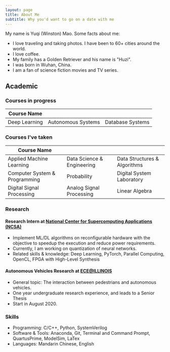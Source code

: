 ```yaml
---
layout: page
title: About Me
subtitle: Why you'd want to go on a date with me
---
```


My name is Yuqi (Winston) Mao. Some facts about me:
- I love traveling and taking photos. I have been to 60+ cities around the world.
- I love coffee.
- My family has a Golden Retriever and his name is "Huzi".
- I was born in Wuhan, China.
- I am a fan of science fiction movies and TV series.

## Academic

### Courses in progress

| Course Name   |  |  |
| ------------------ | ------------------ | ------------------ |
| Deep Learning      | Autonomous Systems | Database Systems   |

### Courses I've taken

| Course Name   |  |  |
| ---------------------------- | -------------------------- | ---------------------------- |
|Applied Machine Learning      | Data Science & Engineering | Data Structures & Algorithms |
|Computer System & Programming | Probability                | Digital System Laboratory    |
|Digital Signal Processing     | Analog Signal Processing   | Linear Algebra               |

### Research
#### Research Intern at [National Center for Supercomputing Applications (NCSA)](ncsa.illinois.edu)
- Implement ML/DL algorithms on reconfigurable hardware with the objective to speedup the execution and reduce power requirements.
- Currently, I am working on quantization of neural networks.
- Related skills & knowledge: Deep Learning, PyTorch, Parallel Computing, OpenCL, FPGA with High-Level Synthesis

#### Autonomous Vehicles Research at [ECE@ILLINOIS](ece.illinois.edu)
- General topic: The interaction between pedestrians and autonomous vehicles.
- One year undergraduate research experience, and leads to a Senior Thesis
- Start in August 2020.

### Skills
- Programming: C/C++, Python, SystemVerilog
- Software & Tools: Anaconda, Git, Terminal and Command Prompt, QuartusPrime, ModelSim, LaTex
- Languages: Mandarin Chinese, English
